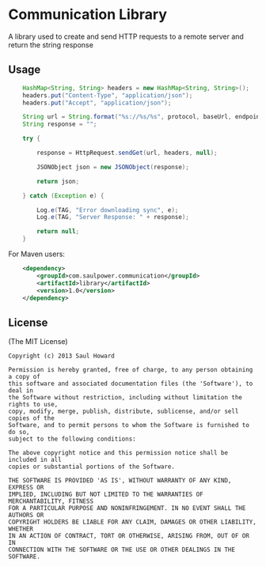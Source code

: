 # Communication Library

A library used to create and send HTTP requests to a remote server and return the string response

## Usage

```java
    HashMap<String, String> headers = new HashMap<String, String>();
    headers.put("Content-Type", "application/json");
    headers.put("Accept", "application/json");

    String url = String.format("%s://%s/%s", protocol, baseUrl, endpoint);
    String response = "";

    try {

        response = HttpRequest.sendGet(url, headers, null);

        JSONObject json = new JSONObject(response);

        return json;

    } catch (Exception e) {

        Log.e(TAG, "Error downloading sync", e);
        Log.e(TAG, "Server Response: " + response);

        return null;
    }
```

For Maven users:

```xml
	<dependency>
		<groupId>com.saulpower.communication</groupId>
		<artifactId>library</artifactId>
		<version>1.0</version>
	</dependency>
```


## License

(The MIT License)

	Copyright (c) 2013 Saul Howard

	Permission is hereby granted, free of charge, to any person obtaining a copy of
	this software and associated documentation files (the 'Software'), to deal in
	the Software without restriction, including without limitation the rights to use,
	copy, modify, merge, publish, distribute, sublicense, and/or sell copies of the
	Software, and to permit persons to whom the Software is furnished to do so,
	subject to the following conditions:

	The above copyright notice and this permission notice shall be included in all
	copies or substantial portions of the Software.

	THE SOFTWARE IS PROVIDED 'AS IS', WITHOUT WARRANTY OF ANY KIND, EXPRESS OR
	IMPLIED, INCLUDING BUT NOT LIMITED TO THE WARRANTIES OF MERCHANTABILITY, FITNESS
	FOR A PARTICULAR PURPOSE AND NONINFRINGEMENT. IN NO EVENT SHALL THE AUTHORS OR
	COPYRIGHT HOLDERS BE LIABLE FOR ANY CLAIM, DAMAGES OR OTHER LIABILITY, WHETHER
	IN AN ACTION OF CONTRACT, TORT OR OTHERWISE, ARISING FROM, OUT OF OR IN
	CONNECTION WITH THE SOFTWARE OR THE USE OR OTHER DEALINGS IN THE SOFTWARE.
